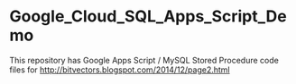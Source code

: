 Google_Cloud_SQL_Apps_Script_Demo
=================================

This repository has Google Apps Script / MySQL Stored Procedure code files for http://bitvectors.blogspot.com/2014/12/page2.html
